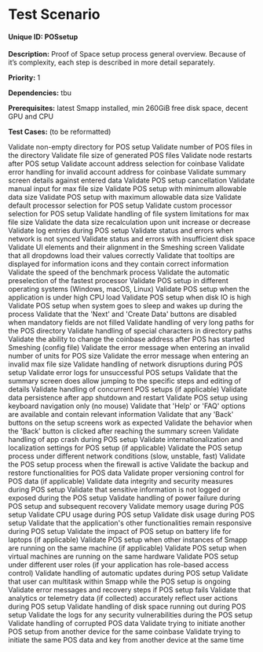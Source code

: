 # Test Scenario

#### Unique ID: POSsetup

**Description:** Proof of Space setup process general overview. Because of it’s complexity, each step is described in more detail separately. 

**Priority:** 1

**Dependencies:** tbu

**Prerequisites:** latest Smapp installed, min 260GiB free disk space, decent GPU and CPU

**Test Cases:**
(to be reformatted)

Validate non-empty directory for POS setup
Validate number of POS files in the directory
Validate file size of generated POS files
Validate node restarts after POS setup
Validate account address selection for coinbase
Validate error handling for invalid account address for coinbase
Validate summary screen details against entered data
Validate POS setup cancellation
Validate manual input for max file size
Validate POS setup with minimum allowable data size
Validate POS setup with maximum allowable data size
Validate default processor selection for POS setup
Validate custom processor selection for POS setup
Validate handling of file system limitations for max file size
Validate the data size recalculation upon unit increase or decrease
Validate log entries during POS setup
Validate status and errors when network is not synced
Validate status and errors with insufficient disk space
Validate UI elements and their alignment in the Smeshing screen
Validate that all dropdowns load their values correctly
Validate that tooltips are displayed for information icons and they contain correct information
Validate the speed of the benchmark process
Validate the automatic preselection of the fastest processor
Validate POS setup in different operating systems (Windows, macOS, Linux)
Validate POS setup when the application is under high CPU load
Validate POS setup when disk IO is high
Validate POS setup when system goes to sleep and wakes up during the process
Validate that the 'Next' and 'Create Data' buttons are disabled when mandatory fields are not filled
Validate handling of very long paths for the POS directory
Validate handling of special characters in directory paths
Validate the ability to change the coinbase address after POS has started Smeshing (config file)
Validate the error message when entering an invalid number of units for POS size
Validate the error message when entering an invalid max file size
Validate handling of network disruptions during POS setup
Validate error logs for unsuccessful POS setups
Validate that the summary screen does allow jumping to the specific steps and editing of details
Validate handling of concurrent POS setups (if applicable)
Validate data persistence after app shutdown and restart
Validate POS setup using keyboard navigation only (no mouse)
Validate that 'Help' or 'FAQ' options are available and contain relevant information
Validate that any 'Back' buttons on the setup screens work as expected
Validate the behavior when the 'Back' button is clicked after reaching the summary screen
Validate handling of app crash during POS setup
Validate internationalization and localization settings for POS setup (if applicable)
Validate the POS setup process under different network conditions (slow, unstable, fast)
Validate the POS setup process when the firewall is active
Validate the backup and restore functionalities for POS data
Validate proper versioning control for POS data (if applicable)
Validate data integrity and security measures during POS setup
Validate that sensitive information is not logged or exposed during the POS setup
Validate handling of power failure during POS setup and subsequent recovery
Validate memory usage during POS setup
Validate CPU usage during POS setup
Validate disk usage during POS setup
Validate that the application's other functionalities remain responsive during POS setup
Validate the impact of POS setup on battery life for laptops (if applicable)
Validate POS setup when other instances of Smapp are running on the same machine (if applicable)
Validate POS setup when virtual machines are running on the same hardware
Validate POS setup under different user roles (if your application has role-based access control)
Validate handling of automatic updates during POS setup
Validate that user can multitask within Smapp while the POS setup is ongoing
Validate error messages and recovery steps if POS setup fails
Validate that analytics or telemetry data (if collected) accurately reflect user actions during POS setup
Validate handling of disk space running out during POS setup
Validate the logs for any security vulnerabilities during the POS setup
Validate handling of corrupted POS data
Validate trying to initiate another POS setup from another device for the same coinbase
Validate trying to initiate the same POS data and key from another device at the same time
